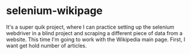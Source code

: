 # selenium-wikipage

It's a super quik project, where I can practice setting up the selenium webdriver in a blind project and scraping a different piece of data from a website. This time I'm going to work with the Wikipedia main page. First, I want get hold number of articles.
